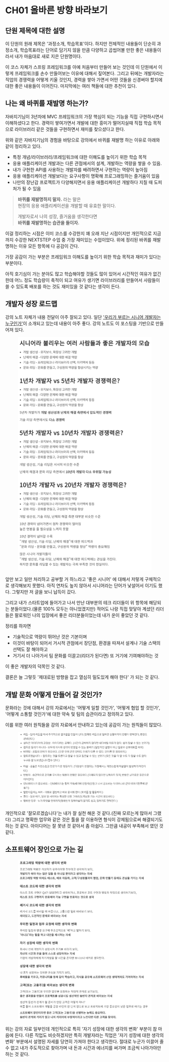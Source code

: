 # CH01 올바른 방향 바라보기

## 단원 제목에 대한 설명

이 단원의 원래 제목은 '과정소개, 학습목표'이다. 하지만 전체적인 내용들이 단순히 과정소개, 학습목표라는 단어로 담기지 않을 만큼 다양하고 곱씹어볼 만한 좋은 내용들이라서 내가 마음대로 새로 지은 단원명이다.

이 코스 자체가 스프링 프레임워크를 아예 처음부터 만들어 보는 것인데 이 단원에서 이렇게 프레임워크를 손수 만들어보는 이유에 대해서 짚어본다. 그리고 뒤에는 개발자라는 직업의 경쟁력을 어떻게 키울 것인지, 경력을 쌓아 가면서 어떤 것들을 신경써야 할지에 대한 좋은 내용들이 이어진다. 마지막에는 여러 책들에 대한 추천이 있다.

## 나는 왜 바퀴를 재발명 하는가?

자바지기님이 3년차에 MVC 프레임워크의 가장 핵심이 되는 기능을 직접 구현하시면서 이해하셨다고 한다. 경력이 쌓여가면서 개발에 대한 흥미가 떨어지실때 직접 학습 목적으로 라이브러리 같은 것들을 구현하면서 재미를 찾으셨다고 한다.&#x20;

위와 같은 자바지기님의 경험을 바탕으로 강의에서 바퀴를 재발명 하는 이유로 아래와 같이 정리하고 있다.

* 특정 개념/라이브러리/프레임워크에 대한 이해도를 높이기 위한 학습 목적
* 응용 애플리케이션 개발과는 다른 관점에서의 설계, 개발하는 역량을 쌓을 수 있음.
* 내가 구현한 API를 사용하는 개발자를 배려하면서 구현하는 역량이 높아짐
* 응용 애플리케이션 개발보다는 요구사항이 명확해 프로그래밍하는 즐거움이 있음
* 나만의 장난감 프로젝트가 다양해지면서 응용 애플리케이션 개발하다 지칠 때 도피처가 될 수 있음

> **바퀴를 재발명하지 말자.** 라는 말은\
> 현장의 응용 애플리케이션을 개발할 때 유효한 말이다.
>
> 개발자로서 나의 성장, 즐거움을 생각한다면\
> **바퀴를 재발명하는 습관을 들이자.**

이걸 정리하는 시점은 이미 코스를 수강한지 꽤 오래 지난 시점이지만 개인적으로 지금까지 수강한 NEXTSTEP 수업 중 가장 재미있는 수업이었다. 위에 정리된 바퀴를 재발명하는 이유 모든 항목에 다 공감이 간다.

가장 공감이 가는 부분은 프레임워크 이해도를 높이기 위한 학습 목적과 재미가 있다는 부분이다.

아직 호기심이 가는 분야도 많고 학습해야할 것들도 많이 있어서 시간적인 여유가 없긴 한데 어느 정도 학습량이 축적이 되고 여유가 생기면 라이브러리를 만들어서 사람들이 쓸 수 있도록 배포를 하는 것도 재미있을 것 같다는 생각이 든다.

## 개발자 성장 로드맵

강의 노트 자체가 내용 전달이 아주 잘되고 있다. 일단 ['우리가 부르는 시니어 개발자는 누구인가'](https://techblog.woowahan.com/2525/)이 소개되고 있는데 내용이 아주 좋다. 강의 노트도 이 포스팅을 기반으로 만들어져 있다.

<figure><img src="../../.gitbook/assets/image (3) (3).png" alt=""><figcaption></figcaption></figure>

앞만 보고 일만 처리하고 공부할 거 하느라고 '좋은 시니어' 에 대해서 저렇게 구체적으로 생각해보지 못했다. 아직 연차도 높지 않아서 시니어라는 단어가 낯설어서 이기도 했다. 그렇지만 저 글을 보니 납득이 갔다.

그리고 내가 스타트업에 들어가고 나서 만난 대부분의 테크 리더들이 위 항목에 해당되는 분들이었다.(물론 100% 모두는 아니었겠지만) 적어도 나랑 직접 맞닿아 계셨던 리더들은 팔로워인 나의 입장에서 좋은 리더분들이었는데 내가 운이 좋았던 것 같다.

정리를 하자면

* 기술적으로 역량이 뛰어난 것은 기본이며
* 이것이 바탕이 되어서 거시적 관점에서 장단점, 환경을 따져서 설계나 기술 스택의 선택도 잘 해야하고
* 거기서 더 나아가서 팀 문화를 이끌고(리더가 된다면) 또 거기에 기여해야하는 것

이 좋은 개발자의 덕목인 것 같다.

결론은 늘 그렇듯 '제대로된 방향을 잡고 열심히 밀도있게 해야 한다' 가 되는 것 같다.

## 개발 문화 어떻게 만들어 갈 것인가?

문화라는 것에 대해서 강의 자료에서는 '어떻게 일할 것인가', '어떻게 협업 할 것인가', '어떻게 소통할 것인가'에 대한 약속 및 팀의 습관이라고 정의하고 있다.&#x20;

이를 위한 여러 원칙들을 강의 자료에서 안내하고 있는데 공감이 가는 원칙들이 많았다.

<figure><img src="../../.gitbook/assets/image (2) (4) (1).png" alt=""><figcaption></figcaption></figure>

개인적으로 '잘모르겠습니다'는 내가 잘 실천 해온 것 같다.(진짜 모르는게 많아서 그랬다) 그리고 명확한 업무와 같은 것은 툴을 잘 이용하면 형식이 강제됨으로써 해결되기도 하는 것 같다. 아이디어는 잘 못낸 것 같아서 좀 아쉽다. 그만큼 내공이 부족해서 였던 것 같다.

## 소프트웨어 장인으로 가는 길

<figure><img src="../../.gitbook/assets/image (6).png" alt=""><figcaption></figcaption></figure>

위는 강의 자료 일부인데 개인적으로 특히 '자기 성장에 대한 생각의 변화' 부분이 참 마음에 든다. 다른 직업도 비슷하겠지만 특히 개발자라는 직업은 '자기 성장에 대한 생각의 변화' 부분에서 설명된 자세를 당연히 가져야 한다고 생각한다. 절대로 누군가 이끌어 줄 수 없고 내가 주도적으로 찾아가며 내 돈과 시간과 에너지를 써가며 조금씩 나아가야만 하는 것 같다.
